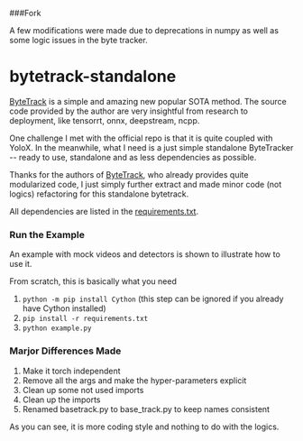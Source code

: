 
###Fork

A few modifications were made due to deprecations in numpy as well as some logic issues in the byte tracker.

# bytetrack-standalone

[ByteTrack](https://github.com/ifzhang/ByteTrack) is a simple and amazing new popular SOTA method. The source code
provided by the author are very insightful from research to deployment, like tensorrt, onnx, deepstream, ncpp.

One challenge I met with the official repo is that it is quite coupled with YoloX. 
In the meanwhile, what I need is a just simple standalone ByteTracker -- ready to use, standalone and as less dependencies as possible.

Thanks for the authors of [ByteTrack](https://github.com/ifzhang/ByteTrack), who already provides quite modularized code, 
I just simply further extract and made minor code (not logics) refactoring for this standalone bytetrack.

All dependencies are listed in the [requirements.txt](requirements.txt). 

### Run the Example

An example with mock videos and detectors is shown to illustrate how to use it.

From scratch, this is basically what you need

1. `python -m pip install Cython` (this step can be ignored if you already have Cython installed)
2. `pip install -r requirements.txt`
3. `python example.py`


### Marjor Differences Made

1. Make it torch independent
2. Remove all the args and make the hyper-parameters explicit
3. Clean up some not used imports
4. Clean up the imports
5. Renamed basetrack.py to base_track.py to keep names consistent

As you can see, it is more coding style and nothing to do with the logics.

